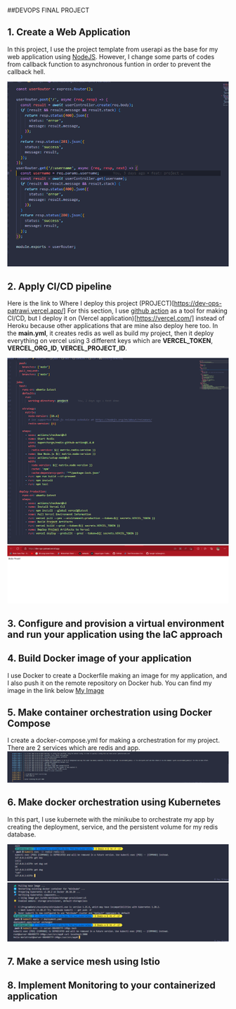 ##DEVOPS FINAL PROJECT

## 1. Create a Web Application

In this project, I use the project template from userapi as the base for my web application using [NodeJS](https://nodejs.org/en/). However, I change some parts of codes from callback function to asynchronous funtion in order to prevent the callback hell.

![Web Application](./image/web-application.png)

## 2. Apply CI/CD pipeline

Here is the link to Where I deploy this project (PROJECT)[https://dev-ops-patrawi.vercel.app/]
For this section, I use [github action](https://github.com/features/actions) as a tool for making CI/CD, but I deploy it on (Vercel application)[https://vercel.com/] instead of Heroku because other applications that are mine also deploy here too. In the **main.yml**, it creates redis as well as build my project, then it deploy everything on vercel using 3 different keys which are **VERCEL_TOKEN**, **VERCEL_ORG_ID**, **VERCEL_PROJECT_ID**.

![YAML for CI/CD](./image/github-action.png)
![App on Vercel](image/project.png)

## 3. Configure and provision a virtual environment and run your application using the IaC approach

## 4. Build Docker image of your application

I use Docker to create a Dockerfile making an image for my application, and I also push it on the remote repository on Docker hub. You can find my image in the link below
[My Image](https://hub.docker.com/r/dogeceptionpp123/devops_project)

## 5. Make container orchestration using Docker Compose

I create a docker-compose.yml for making a orchestration for my project. There are 2 services which are redis and app.
![Docker Compose](./image/docker-compose.png)

## 6. Make docker orchestration using Kubernetes

In this part, I use kubernete with the minikube to orchestrate my app by creating the deployment, service, and the persistent volume for my redis database.

![REDIS](./image/redis.png)
![SERVER](./image/server-kubernete.png)

## 7. Make a service mesh using Istio

## 8. Implement Monitoring to your containerized application
